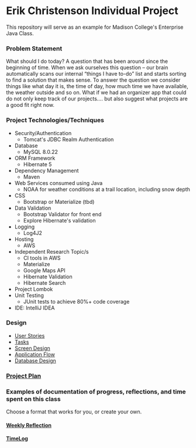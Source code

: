 # Erik Christenson Individual Project

This repository will serve as an example for Madison College's Enterprise Java Class.

### Problem Statement
What should I do today?  A question that has been around since the beginning of time.   When we ask ourselves this question – our brain automatically scans our internal “things I have to-do” list and starts sorting to find a solution that makes sense.    To answer the question we consider things like what day it is, the time of day, how much time we have available, the weather outside and so on.
What if we had an organizer app that could do not only keep track of our projects…. but also suggest what projects are a good fit right now.



### Project Technologies/Techniques

* Security/Authentication
    * Tomcat's JDBC Realm Authentication
* Database
    * MySQL 8.0.22
* ORM Framework
    * Hibernate 5
* Dependency Management
    * Maven
* Web Services consumed using Java
    * NOAA for weather conditions at a trail location, including snow depth
* CSS
    * Bootstrap or Materialize (tbd)
* Data Validation
    * Bootstrap Validator for front end
    * Explore Hibernate's validation
* Logging
    * Log4J2
* Hosting
    * AWS
* Independent Research Topic/s
    * CI tools in AWS
    * Materialize
    * Google Maps API
    * Hibernate Validation
    * Hibernate Search
* Project Lombok
* Unit Testing
    * JUnit tests to achieve 80%+ code coverage
* IDE: IntelliJ IDEA


### Design

* [User Stories](DesignDocuments/userStories.md)
* [Tasks](DesignDocuments/tasks.md)
* [Screen Design](DesignDocuments/wireframes/Screens.md)
* [Application Flow](DesignDocuments/project_display_sorting.png)
* [Database Design](DesignDocuments/database.png)

### [Project Plan](ProjectPlan.md)

### Examples of documentation of progress, reflections, and time spent on this class
Choose a format that works for you, or create your own.

#### [Weekly Reflection](WeeklyReflections.md)

#### [TimeLog](TimeLog.md)
